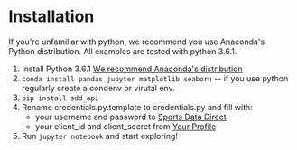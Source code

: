 # Installation
If you're unfamiliar with python, we recommend you use Anaconda's Python distribution. All examples are tested with python 3.6.1.

1. Install Python 3.6.1 [We recommend Anaconda's distribution](https://www.anaconda.com/download/)
2. `conda install pandas jupyter matplotlib seaborn` -- if you use python regularly create a condenv or virutal env.
3. `pip install sdd_api`
4. Rename credentials.py.template to credentials.py and fill with:
    - your username and password to [Sports Data Direct](https://www.sportsdatadirect.com)
    - your client_id and client_secret from [Your Profile](https://www.sportsdatadirect.com/users/profile)
4. Run `jupyter notebook` and start exploring!
